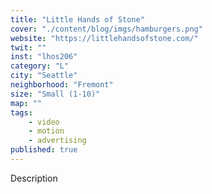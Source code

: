 ```yaml
---
title: "Little Hands of Stone"
cover: "./content/blog/imgs/hamburgers.png"
website: "https://littlehandsofstone.com/"
twit: ""
inst: "lhos206"
category: "L"
city: "Seattle"
neighborhood: "Fremont"
size: "Small (1-10)"
map: ""
tags:
    - video
    - motion
    - advertising
published: true
---
```


Description

